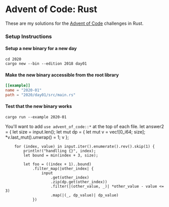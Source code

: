# Advent of Code: Rust

These are my solutions for the [Advent of Code](https://adventofcode.com) challenges in Rust.

### Setup Instructions

#### Setup a new binary for a new day
```shell script
cd 2020
cargo new --bin --edition 2018 day01
```

#### Make the new binary accessible from the root library
```toml
[[example]]
name = "2020-01"
path = "2020/day01/src/main.rs"
```

#### Test that the new binary works
```shell script
cargo run --example 2020-01
```

You'll want to add `use advent_of_code::*` at the top of each file.
let answer2 = {
let size = input.len();
let mut dp = {
let mut v = vec![0_i64; size];
*v.last_mut().unwrap() = 1;
v
};

        for (index, value) in input.iter().enumerate().rev().skip(1) {
            println!("handlling {}", index);
            let bound = min(index + 3, size);

            let foo = ((index + 1)..bound)
                .filter_map(|other_index| {
                    input
                        .get(other_index)
                        .zip(dp.get(other_index))
                        .filter(|(other_value, _)| *other_value - value <= 3)
                        .map(|(_, dp_value)| dp_value)
                })
